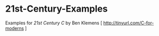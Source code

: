 21st-Century-Examples
=====================

Examples for _21st Century C_ by Ben Klemens [ http://tinyurl.com/C-for-moderns ]
